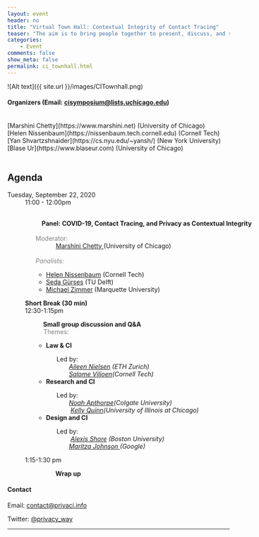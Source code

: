 ```yaml
---
layout: event
header: no
title: "Virtual Town Hall: Contextual Integrity of Contact Tracing"
teaser: "The aim is to bring people together to present, discuss, and share ideas on COVID-19, Contract Tracing and Privacy as Contextual Integrity"
categories:
    - Event
comments: false
show_meta: false
permalink: ci_townhall.html
---
```

![Alt text]({{ site.url }}/images/CITownhall.png)



#### Organizers (Email:  [cisymposium@lists.uchicago.edu](mailto:cisymposium@lists.uchicago.edu))
<br/>
[Marshini Chetty](https://www.marshini.net) (University of Chicago) <br/>
[Helen Nissenbaum](https://nissenbaum.tech.cornell.edu) (Cornell Tech) <br/>
[Yan Shvartzshnaider](https://cs.nyu.edu/~yansh/) (New York University) <br/>
[Blase Ur](https://www.blaseur.com) (University of Chicago) <br/>
<br/>

## Agenda

<dl class="agenda" style="width:640px">
<dt>Tuesday, September 22, 2020</dt>
    <dd>
            <span style="position: sticky">11:00 - 12:00pm</span>
    <ul>
        <section>        
        <b><br/>&emsp;Panel: COVID-19, Contact Tracing, and Privacy as Contextual Integrity</b>
        <br/>
        </section>
        <br/>
            <font color="gray">Moderator:</font>  
                   <br/> &emsp;&emsp;&emsp; <a href="https://www.marshini.net">Marshini Chetty </a>  (University of Chicago) 
        <i>
        <br/>
        <br/>
        <font color="gray">Panalists: </font>
        </i>
        <ul>
            <li><a href="https://nissenbaum.tech.cornell.edu/main_cv.html#pub">Helen Nissenbaum</a> (Cornell Tech)</li>
            <li><a href="https://www.tudelft.nl/en/tpm/about-the-faculty/departments/multi-actor-systems/people/associate-professors/dr-fs-seda-gurses/">Seda Gürses</a> (TU Delft)</li>                                  
            <li><a href="https://www.michaelzimmer.org">Michael Zimmer</a> (Marquette University)</li>    
        </ul>
    </ul>        
</dd>
<dd>
    <b>Short Break (30 min)</b>
</dd>
<dd>
  <span>12:30-1:15pm</span>
   <br/>
    <ul>
        <section>
            <b>&emsp; Small group discussion and Q&A</b>
            <br/>           
            &emsp; <font color="gray">Themes:</font>
        </section>         
        <ul>
            <li><b>Law &  CI </b> </li>
            <ul>
            <section>
                 Led by: <br/>  
                 &emsp;&emsp;<i><a href="https://lawecon.ethz.ch/group/people/nielsen.html">Aileen Nielsen</a> (ETH Zurich)</i> <br/>  
                 &emsp;&emsp;<i><a href="https://www.salomeviljoen.com">Salome Viljoen</a>(Cornell Tech)</i>           
            </section>
            </ul>
            <li><b>Research and CI</b></li>
            <ul>
            <section>
                Led by:<br/>  
                &emsp;&emsp;<i><a href="https://www.cs.colgate.edu/~napthorpe/">Noah Apthorpe</a>(Colgate University)</i> <br/>  
               &emsp;&emsp; <i><a href="https://comm.uic.edu/profiles/kelly-quinn/">Kelly Quinn</a>(University of Illinois at Chicago)</i>         
            </section>
            </ul>            
            <li><b>Design and CI</b></li>
            <ul>
            <section>
                Led by: <br/>  
                &emsp;&emsp;  <i><a href="">Alexis Shore</a> (Boston University)</i><br/> 
               &emsp;&emsp;<i><a href="http://maritzajohnson.com">Maritza Johnson </a>(Google)</i>           
            </section>
            </ul>            
        </ul> 
    </ul>    
    </dd>
    <dd>
    <span>1:15-1:30 pm</span>
     <br/>
    <ul>
        <section>
            <b>&emsp;&emsp;&emsp; Wrap up</b>
            <br/>           
        </section>
        </ul>
    </dd>
</dl>



#### Contact

Email: [contact@privaci.info](mailto:contact@privaci.info)
<br/>
<!-- Website: [http://privaci.info/ci_symposium/cfp.html](http://privaci.info/ci_symposium/cfp.html)<br/> -->
Twitter: [@privacy_way](https://twitter.com/privaci_way)





<hr/>

